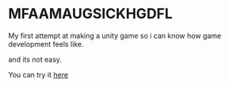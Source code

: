 # MFAAMAUGSICKHGDFL
My first attempt at making a unity game so i can know how game development feels like.

and its not easy.

You can try it [here](https://mfaamaugsickhgdfl.itch.io/mfaamaugsickhgdfl)
